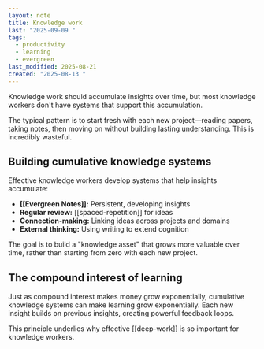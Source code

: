 ```yaml
---
layout: note
title: Knowledge work
last: "2025-09-09 "
tags:
  - productivity
  - learning
  - evergreen
last_modified: 2025-08-21
created: "2025-08-13 "
---
```


Knowledge work should accumulate insights over time, but most knowledge workers don't have systems that support this accumulation.

The typical pattern is to start fresh with each new project—reading papers, taking notes, then moving on without building lasting understanding. This is incredibly wasteful.

## Building cumulative knowledge systems

Effective knowledge workers develop systems that help insights accumulate:

- **[[Evergreen Notes]]:** Persistent, developing insights
- **Regular review:** [[spaced-repetition]] for ideas
- **Connection-making:** Linking ideas across projects and domains
- **External thinking:** Using writing to extend cognition

The goal is to build a "knowledge asset" that grows more valuable over time, rather than starting from zero with each new project.

## The compound interest of learning

Just as compound interest makes money grow exponentially, cumulative knowledge systems can make learning grow exponentially. Each new insight builds on previous insights, creating powerful feedback loops.

This principle underlies why effective [[deep-work]] is so important for knowledge workers. 